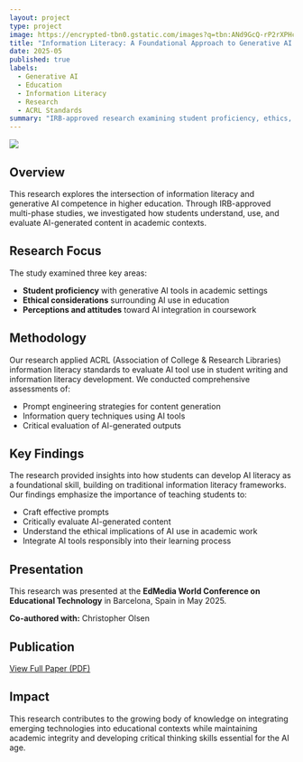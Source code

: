 ```yaml
---
layout: project
type: project
image: https://encrypted-tbn0.gstatic.com/images?q=tbn:ANd9GcQ-rP2rXPHc9INQKw4sOSppNy_MnbghNTx_tg&s
title: "Information Literacy: A Foundational Approach to Generative AI Competence"
date: 2025-05
published: true
labels:
  - Generative AI
  - Education
  - Information Literacy
  - Research
  - ACRL Standards
summary: "IRB-approved research examining student proficiency, ethics, and perceptions of generative AI through multi-phase studies."
---
```


<img class="img-fluid" src="https://encrypted-tbn0.gstatic.com/images?q=tbn:ANd9GcQ-rP2rXPHc9INQKw4sOSppNy_MnbghNTx_tg&s">

## Overview

This research explores the intersection of information literacy and generative AI competence in higher education. Through IRB-approved multi-phase studies, we investigated how students understand, use, and evaluate AI-generated content in academic contexts.

## Research Focus

The study examined three key areas:
- **Student proficiency** with generative AI tools in academic settings
- **Ethical considerations** surrounding AI use in education
- **Perceptions and attitudes** toward AI integration in coursework

## Methodology

Our research applied ACRL (Association of College & Research Libraries) information literacy standards to evaluate AI tool use in student writing and information literacy development. We conducted comprehensive assessments of:
- Prompt engineering strategies for content generation
- Information query techniques using AI tools
- Critical evaluation of AI-generated outputs

## Key Findings

The research provided insights into how students can develop AI literacy as a foundational skill, building on traditional information literacy frameworks. Our findings emphasize the importance of teaching students to:
- Craft effective prompts
- Critically evaluate AI-generated content
- Understand the ethical implications of AI use in academic work
- Integrate AI tools responsibly into their learning process

## Presentation

This research was presented at the **EdMedia World Conference on Educational Technology** in Barcelona, Spain in May 2025.

**Co-authored with:** Christopher Olsen

## Publication

<a href="../img/Informational_literacy_GenAI_Paper.pdf" target="_blank">
  <i class="file pdf icon"></i> View Full Paper (PDF)
</a>



## Impact

This research contributes to the growing body of knowledge on integrating emerging technologies into educational contexts while maintaining academic integrity and developing critical thinking skills essential for the AI age.
